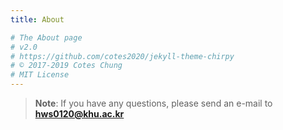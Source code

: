 ```yaml
---
title: About

# The About page
# v2.0
# https://github.com/cotes2020/jekyll-theme-chirpy
# © 2017-2019 Cotes Chung
# MIT License
---
```


> **Note**: If you have any questions, please send an e-mail to **hws0120@khu.ac.kr**

